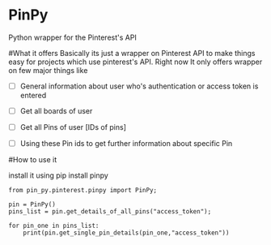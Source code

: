 # PinPy
Python wrapper for the Pinterest's API

#What it offers
Basically its just a wrapper on Pinterest API to make things easy for projects which use pinterest's API.
Right now It only offers wrapper on few major things like 


- [ ]    General information about user who's authentication or access token is entered
- [ ]    Get all boards of user
- [ ]    Get all Pins of user [IDs of pins]
- [ ]    Using these Pin ids to get further information about specific Pin


#How to use it

install it using pip install pinpy

    from pin_py.pinterest.pinpy import PinPy;

    pin = PinPy()
    pins_list = pin.get_details_of_all_pins("access_token");

    for pin_one in pins_list:
        print(pin.get_single_pin_details(pin_one,"access_token"))